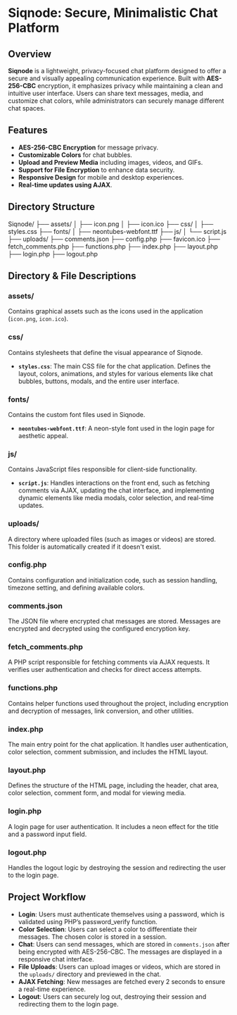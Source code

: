 # Siqnode: Secure, Minimalistic Chat Platform

## Overview
**Siqnode** is a lightweight, privacy-focused chat platform designed to offer a secure and visually appealing communication experience. Built with **AES-256-CBC** encryption, it emphasizes privacy while maintaining a clean and intuitive user interface. Users can share text messages, media, and customize chat colors, while administrators can securely manage different chat spaces.

## Features
- **AES-256-CBC Encryption** for message privacy.
- **Customizable Colors** for chat bubbles.
- **Upload and Preview Media** including images, videos, and GIFs.
- **Support for File Encryption** to enhance data security.
- **Responsive Design** for mobile and desktop experiences.
- **Real-time updates using AJAX**.

## Directory Structure

Siqnode/
├── assets/
│   ├── icon.png
│   ├── icon.ico
├── css/
│   ├── styles.css
├── fonts/
│   ├── neontubes-webfont.ttf
├── js/
│   └── script.js
├── uploads/
├── comments.json
├── config.php
├── favicon.ico
├── fetch_comments.php
├── functions.php
├── index.php
├── layout.php
├── login.php
├── logout.php



## Directory & File Descriptions

### **assets/**
Contains graphical assets such as the icons used in the application (`icon.png`, `icon.ico`).

### **css/**
Contains stylesheets that define the visual appearance of Siqnode.
- **`styles.css`**: The main CSS file for the chat application. Defines the layout, colors, animations, and styles for various elements like chat bubbles, buttons, modals, and the entire user interface.

### **fonts/**
Contains the custom font files used in Siqnode.
- **`neontubes-webfont.ttf`**: A neon-style font used in the login page for aesthetic appeal.

### **js/**
Contains JavaScript files responsible for client-side functionality.
- **`script.js`**: Handles interactions on the front end, such as fetching comments via AJAX, updating the chat interface, and implementing dynamic elements like media modals, color selection, and real-time updates.

### **uploads/**
A directory where uploaded files (such as images or videos) are stored. This folder is automatically created if it doesn't exist.

### **config.php**
Contains configuration and initialization code, such as session handling, timezone setting, and defining available colors.

### **comments.json**
The JSON file where encrypted chat messages are stored. Messages are encrypted and decrypted using the configured encryption key.

### **fetch_comments.php**
A PHP script responsible for fetching comments via AJAX requests. It verifies user authentication and checks for direct access attempts.

### **functions.php**
Contains helper functions used throughout the project, including encryption and decryption of messages, link conversion, and other utilities.

### **index.php**
The main entry point for the chat application. It handles user authentication, color selection, comment submission, and includes the HTML layout.

### **layout.php**
Defines the structure of the HTML page, including the header, chat area, color selection, comment form, and modal for viewing media.

### **login.php**
A login page for user authentication. It includes a neon effect for the title and a password input field.

### **logout.php**
Handles the logout logic by destroying the session and redirecting the user to the login page.

## Project Workflow

- **Login**: Users must authenticate themselves using a password, which is validated using PHP’s password_verify function.
- **Color Selection**: Users can select a color to differentiate their messages. The chosen color is stored in a session.
- **Chat**: Users can send messages, which are stored in `comments.json` after being encrypted with AES-256-CBC. The messages are displayed in a responsive chat interface.
- **File Uploads**: Users can upload images or videos, which are stored in the `uploads/` directory and previewed in the chat.
- **AJAX Fetching**: New messages are fetched every 2 seconds to ensure a real-time experience.
- **Logout**: Users can securely log out, destroying their session and redirecting them to the login page.
